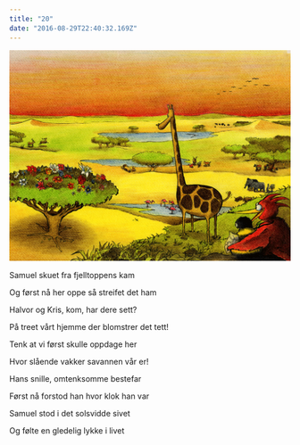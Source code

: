 ```yaml
---
title: "20"
date: "2016-08-29T22:40:32.169Z"
---
```

![Sjiraffen Samuel og Kolibrien Kris](./018.png)

Samuel skuet fra fjelltoppens kam

Og først nå her oppe så streifet det ham


Halvor og Kris, kom, har dere sett?

På treet vårt hjemme der blomstrer det tett!


Tenk at vi først skulle oppdage her

Hvor slående vakker savannen vår er!


Hans snille, omtenksomme bestefar

Først nå forstod han hvor klok han var



Samuel stod i det solsvidde sivet

Og følte en gledelig lykke i livet